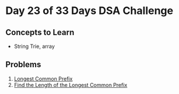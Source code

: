 # Day 23 of 33 Days DSA Challenge

## Concepts to Learn
- String
Trie, array

## Problems
1. [Longest Common Prefix](https://leetcode.com/problems/longest-common-prefix/)
2. [Find the Length of the Longest Common Prefix](https://leetcode.com/problems/find-the-length-of-the-longest-common-prefix/)
